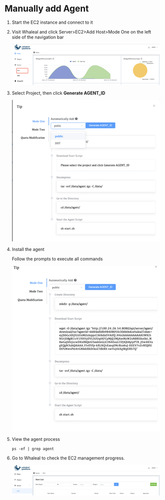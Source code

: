 # Manually add Agent

1. Start the EC2 instance and connect to it

2. Visit Whaleal and click Server>EC2>Add Host>Mode One on the left side of the navigation bar

   ![hostlist](../../../images/whalealPlatFromImages/04-CreateDeployment/ServerEC2.png)

3. Select Project, then click **Generate AGENT_ID**

   ![hostlist](../../../images/whalealPlatFromImages/04-CreateDeployment/tip.png)

4. Install the agent

   Follow the prompts to execute all commands

   ![hostlist](../../../images/whalealPlatFromImages/04-CreateDeployment/installagent.png)

5. View the agent process

   ```shell
   ps -ef | grep agent
   ```

6. Go to Whaleal to check the EC2 management progress.

   ![hostlist](../../../images/whalealPlatFromImages/04-CreateDeployment/hostlist.png)

   


